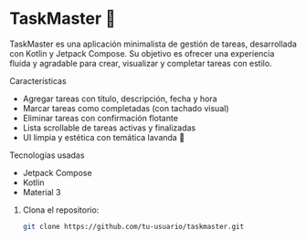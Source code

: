 # TaskMaster 💜

TaskMaster es una aplicación minimalista de gestión de tareas, desarrollada con Kotlin y Jetpack Compose. 
Su objetivo es ofrecer una experiencia fluida y agradable para crear, visualizar y completar tareas con estilo.

Características

- Agregar tareas con título, descripción, fecha y hora
- Marcar tareas como completadas (con tachado visual)
- Eliminar tareas con confirmación flotante
- Lista scrollable de tareas activas y finalizadas
- UI limpia y estética con temática lavanda 💜

Tecnologías usadas

- Jetpack Compose
- Kotlin
- Material 3



1. Clona el repositorio:

   ```bash
   git clone https://github.com/tu-usuario/taskmaster.git
